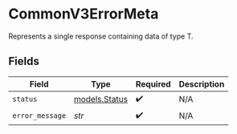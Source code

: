 # CommonV3ErrorMeta

Represents a single response containing data of type T.


## Fields

| Field                                | Type                                 | Required                             | Description                          |
| ------------------------------------ | ------------------------------------ | ------------------------------------ | ------------------------------------ |
| `status`                             | [models.Status](../models/status.md) | :heavy_check_mark:                   | N/A                                  |
| `error_message`                      | *str*                                | :heavy_check_mark:                   | N/A                                  |